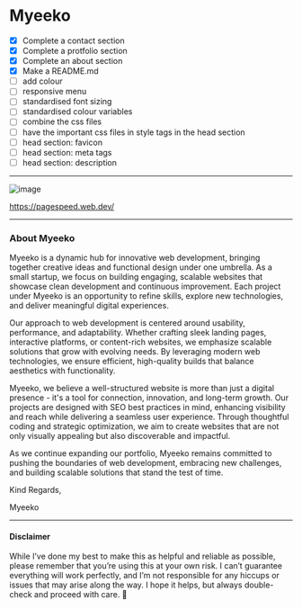 # Myeeko
- [x] Complete a contact section
- [x] Complete a protfolio section
- [x] Complete an about section
- [x] Make a README.md
- [ ] add colour
- [ ] responsive menu
- [ ] standardised font sizing
- [ ] standardised colour variables
- [ ] combine the css files
- [ ] have the important css files in style tags in the head section
- [ ] head section: favicon
- [ ] head section: meta tags
- [ ] head section: description
---

![image](https://github.com/user-attachments/assets/3335d613-c628-4725-bc70-71833410b2d7)

https://pagespeed.web.dev/

---

### About Myeeko
Myeeko is a dynamic hub for innovative web development, bringing together creative ideas and functional design under one umbrella. As a small startup, we focus on building engaging, scalable websites that showcase clean development and continuous improvement. Each project under Myeeko is an opportunity to refine skills, explore new technologies, and deliver meaningful digital experiences.

Our approach to web development is centered around usability, performance, and adaptability. Whether crafting sleek landing pages, interactive platforms, or content-rich websites, we emphasize scalable solutions that grow with evolving needs. By leveraging modern web technologies, we ensure efficient, high-quality builds that balance aesthetics with functionality.

Myeeko, we believe a well-structured website is more than just a digital presence - it's a tool for connection, innovation, and long-term growth. Our projects are designed with SEO best practices in mind, enhancing visibility and reach while delivering a seamless user experience. Through thoughtful coding and strategic optimization, we aim to create websites that are not only visually appealing but also discoverable and impactful.

As we continue expanding our portfolio, Myeeko remains committed to pushing the boundaries of web development, embracing new challenges, and building scalable solutions that stand the test of time.

Kind Regards,

Myeeko

---
#### Disclaimer
While I’ve done my best to make this as helpful and reliable as possible, please remember that you’re using this at your own risk. I can’t guarantee everything will work perfectly, and I’m not responsible for any hiccups or issues that may arise along the way. I hope it helps, but always double-check and proceed with care. 🌟

